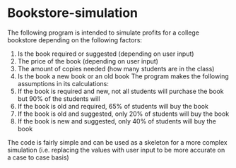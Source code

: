 # Bookstore-simulation
The following program is intended to simulate profits for a college bookstore depending on the following factors:
1. Is the book required or suggested (depending on user input)
2. The price of the book (depending on user input)
3. The amount of copies needed (how many students are in the class)
4. Is the book a new book or an old book
The program makes the following assumptions in its calculations:
1. If the book is required and new, not all students will purchase the book but 90% of the students will
2. If the book is old and required, 65% of students will buy the book
3. If the book is old and suggested, only 20% of students will buy the book
4. If the book is new and suggested, only 40% of students will buy the book

The code is fairly simple and can be used as a skeleton for a more complex simulation (i.e. replacing the values with user input to be more accurate on a case to case basis)
